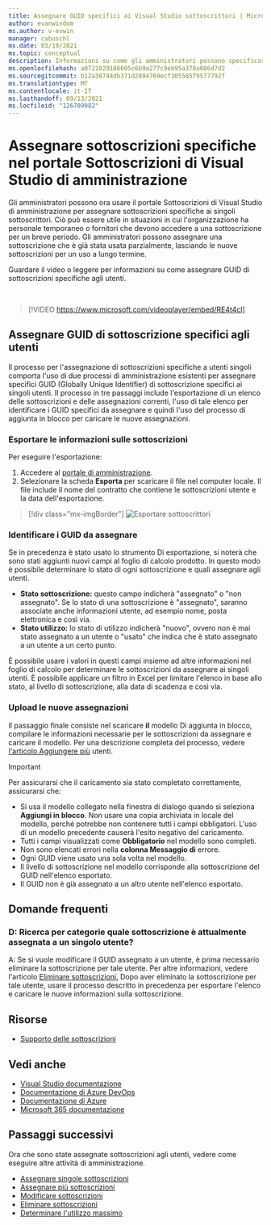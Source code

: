 ```yaml
---
title: Assegnare GUID specifici ai Visual Studio sottoscrittori | Microsoft Docs
author: evanwindom
ms.author: v-evwin
manager: cabuschl
ms.date: 03/19/2021
ms.topic: conceptual
description: Informazioni su come gli amministratori possono specificare il GUID della sottoscrizione per i sottoscrittori
ms.openlocfilehash: a0721029186605c6b9a277c9eb95a370a086d7d2
ms.sourcegitcommit: b12a38744db371d2894769ecf305585f9577792f
ms.translationtype: MT
ms.contentlocale: it-IT
ms.lasthandoff: 09/13/2021
ms.locfileid: "126709982"
---
```

# <a name="assign-specific-subscriptions-in-the-visual-studio-subscriptions-administration-portal"></a>Assegnare sottoscrizioni specifiche nel portale Sottoscrizioni di Visual Studio di amministrazione

Gli amministratori possono ora usare il portale Sottoscrizioni di Visual Studio di amministrazione per assegnare sottoscrizioni specifiche ai singoli sottoscrittori.  Ciò può essere utile in situazioni in cui l'organizzazione ha personale temporaneo o fornitori che devono accedere a una sottoscrizione per un breve periodo.  Gli amministratori possono assegnare una sottoscrizione che è già stata usata parzialmente, lasciando le nuove sottoscrizioni per un uso a lungo termine.  

Guardare il video o leggere per informazioni su come assegnare GUID di sottoscrizioni specifiche agli utenti. 

<br>

> [!VIDEO https://www.microsoft.com/videoplayer/embed/RE4t4cl]


## <a name="assign-specific-subscription-guids-to-users"></a>Assegnare GUID di sottoscrizione specifici agli utenti

Il processo per l'assegnazione di sottoscrizioni specifiche a utenti singoli comporta l'uso di due processi di amministrazione esistenti per assegnare specifici GUID (Globally Unique Identifier) di sottoscrizione specifici ai singoli utenti.  Il processo in tre passaggi include l'esportazione di un elenco delle sottoscrizioni e delle assegnazioni correnti, l'uso di tale elenco per identificare i GUID specifici da assegnare e quindi l'uso del processo di aggiunta in blocco per caricare le nuove assegnazioni.

### <a name="export-your-subscriptions-information"></a>Esportare le informazioni sulle sottoscrizioni

Per eseguire l'esportazione:
1. Accedere al [portale di amministrazione](https://manage.visualstudio.com).
2. Selezionare la scheda **Esporta** per scaricare il file nel computer locale. Il file include il nome del contratto che contiene le sottoscrizioni utente e la data dell'esportazione.
> [!div class="mx-imgBorder"]
> ![Esportare sottoscrittori](_img/exporting-subscriptions/exporting-subscriptions.png "Fare clic su Esporta per salvare l'elenco delle sottoscrizioni assegnate con le informazioni del sottoscrittore.")

### <a name="identify-the-guids-you-want-to-assign"></a>Identificare i GUID da assegnare

Se in precedenza è stato usato lo strumento Di esportazione, si noterà che sono stati aggiunti nuovi campi al foglio di calcolo prodotto.  In questo modo è possibile determinare lo stato di ogni sottoscrizione e quali assegnare agli utenti.  

- **Stato sottoscrizione:** questo campo indicherà "assegnato" o "non assegnato".  Se lo stato di una sottoscrizione è "assegnato", saranno associate anche informazioni utente, ad esempio nome, posta elettronica e così via. 
- **Stato utilizzo:** lo stato di utilizzo indicherà "nuovo", ovvero non è mai stato assegnato a un utente o "usato" che indica che è stato assegnato a un utente a un certo punto.  

È possibile usare i valori in questi campi insieme ad altre informazioni nel foglio di calcolo per determinare le sottoscrizioni da assegnare ai singoli utenti. È possibile applicare un filtro in Excel per limitare l'elenco in base allo stato, al livello di sottoscrizione, alla data di scadenza e così via. 

### <a name="upload-your-new-assignments"></a>Upload le nuove assegnazioni

Il passaggio finale consiste nel scaricare **il** modello Di aggiunta in blocco, compilare le informazioni necessarie per le sottoscrizioni da assegnare e caricare il modello.  Per una descrizione completa del processo, vedere [l'articolo Aggiungere più](assign-license-bulk.md) utenti.  

> [!IMPORTANT]
> Per assicurarsi che il caricamento sia stato completato correttamente, assicurarsi che:
> - Si usa il modello collegato nella finestra di dialogo quando si seleziona **Aggiungi in blocco**.  Non usare una copia archiviata in locale del modello, perché potrebbe non contenere tutti i campi obbligatori.  L'uso di un modello precedente causerà l'esito negativo del caricamento. 
> - Tutti i campi visualizzati come **Obbligatorio** nel modello sono completi.
> - Non sono elencati errori nella **colonna Messaggio di** errore.
> - Ogni GUID viene usato una sola volta nel modello. 
> - Il livello di sottoscrizione nel modello corrisponde alla sottoscrizione del GUID nell'elenco esportato. 
> - Il GUID non è già assegnato a un altro utente nell'elenco esportato. 

## <a name="frequently-asked-questions"></a>Domande frequenti
### <a name="q-how-do-i-change-which-subscription-is-currently-assigned-to-an-individual-user"></a>D: Ricerca per categorie quale sottoscrizione è attualmente assegnata a un singolo utente?
A: Se si vuole modificare il GUID assegnato a un utente, è prima necessario eliminare la sottoscrizione per tale utente.  Per altre informazioni, vedere l'articolo [Eliminare sottoscrizioni.](delete-license.md)  Dopo aver eliminato la sottoscrizione per tale utente, usare il processo descritto in precedenza per esportare l'elenco e caricare le nuove informazioni sulla sottoscrizione.  

## <a name="resources"></a>Risorse
- [Supporto delle sottoscrizioni](https://aka.ms/vsadminhelp)

## <a name="see-also"></a>Vedi anche
- [Visual Studio documentazione](/visualstudio/)
- [Documentazione di Azure DevOps](/azure/devops/)
- [Documentazione di Azure](/azure/)
- [Microsoft 365 documentazione](/microsoft-365/)

## <a name="next-steps"></a>Passaggi successivi
Ora che sono state assegnate sottoscrizioni agli utenti, vedere come eseguire altre attività di amministrazione.
- [Assegnare singole sottoscrizioni](assign-license.md)
- [Assegnare più sottoscrizioni](assign-license-bulk.md)
- [Modificare sottoscrizioni](edit-license.md)
- [Eliminare sottoscrizioni](delete-license.md)
- [Determinare l'utilizzo massimo](maximum-usage.md)
